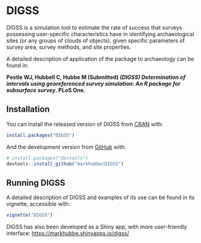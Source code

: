 
# DIGSS

DIGSS is a simulation tool to estimate the rate of success that surveys
possessing user-specific characteristics have in identifying
archaeological sites (or any groups of clouds of objects), given
specific parameters of survey area, survey methods, and site properties.

A detailed description of application of the package to archaeology can
be found in:

**Pestle WJ, Hubbell C, Hubbe M (Submitted) *(DIGSS) Determination of
intervals using georeferenced survey simulation: An R package for
subsurface survey*. PLoS One.**

## Installation

You can install the released version of DIGSS from
[CRAN](https://CRAN.R-project.org) with:

``` r
install.packages("DIGSS")
```

And the development version from [GitHub](https://github.com/) with:

``` r
# install.packages("devtools")
devtools::install_github("markhubbe/DIGSS")
```

## Running DIGSS

A detailed description of DIGSS and examples of its use can be found in
its vignette, accessible with:

``` r
vignette("DIGSS")
```

DIGSS has also been developed as a Shiny app, with more user-friendly
interface: <https://markhubbe.shinyapps.io/digss/>

